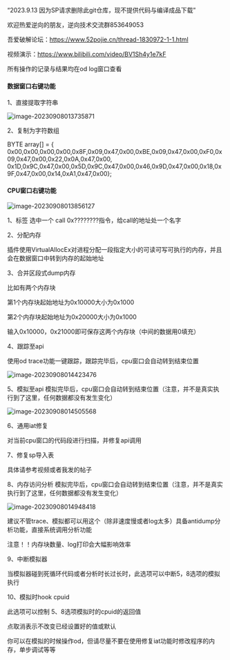 “2023.9.13 因为SP请求删除此git仓库，现不提供代码与编译成品下载”

欢迎热爱逆向的朋友，逆向技术交流群853649053

吾爱破解论坛：https://www.52pojie.cn/thread-1830972-1-1.html

视频演示：https://www.bilibili.com/video/BV1Sh4y1e7kF



所有操作的记录与结果均在od log窗口查看

#### **数据窗口右键功能**

1、直接提取字符串

![image-20230908013735871](https://github.com/mizukiyyds/od_plugin/tree/main/pic/1.png)

2、复制为字符数组

BYTE array[] = {
	0x00,0x00,0x00,0x00,0x8F,0x09,0x47,0x00,0xBE,0x09,0x47,0x00,0xF0,0x09,0x47,0x00,0x22,0x0A,0x47,0x00,
0x1D,0x9C,0x47,0x00,0x5D,0x9C,0x47,0x00,0x46,0x9D,0x47,0x00,0x18,0x9F,0x47,0x00,0x14,0xA1,0x47,0x00};

#### **CPU窗口右键功能**

![image-20230908013856127](https://github.com/mizukiyyds/od_plugin/tree/main/pic/2.png)

1、标签 选中一个 call 0x????????指令，给call的地址处一个名字

2、分配内存

插件使用VirtualAllocEx对进程分配一段指定大小的可读可写可执行的内存，并且会在数据窗口中转到内存的起始地址

3、合并区段式dump内存

比如有两个内存块

第1个内存块起始地址为0x10000大小为0x1000

第2个内存块起始地址为0x20000大小为0x1000

输入0x10000，0x21000即可保存这两个内存块（中间的数据用0填充）

4、跟踪至api

使用od trace功能一键跟踪，跟踪完毕后，cpu窗口会自动转到结束位置

![image-20230908014423476](https://github.com/mizukiyyds/od_plugin/tree/main/pic/3.png)

5、模拟至api
模拟完毕后，cpu窗口会自动转到结束位置（注意，并不是真实执行到了这里，任何数据都没有发生变化）

![image-20230908014505568](https://github.com/mizukiyyds/od_plugin/tree/main/pic/4.png)

6、通用iat修复

对当前cpu窗口的代码段进行扫描，并修复api调用

7、修复sp导入表

具体请参考视频或者我发的帖子


8、内存访问分析
模拟完毕后，cpu窗口会自动转到结束位置（注意，并不是真实执行到了这里，任何数据都没有发生变化）

![image-20230908014948418](https://github.com/mizukiyyds/od_plugin/tree/main/pic/5.png)

建议不管trace、模拟都可以用这个（除非速度慢或者log太多）具备antidump分析功能，直接系统调用分析功能

注意！！内存块数量、log打印会大幅影响效率

9、中断模拟器

当模拟器碰到死循环代码或者分析时长过长时，此选项可以中断5，8选项的模拟执行

10、模拟时hook cpuid

此选项可以控制 5、8选项模拟时的cpuid的返回值

点取消表示不改变已经设置好的值或默认


你可以在模拟的时候操作od，但请尽量不要在使用修复iat功能时修改程序的内存，单步调试等等
